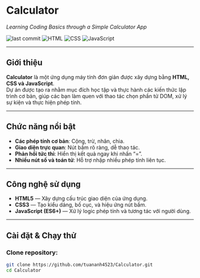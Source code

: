 #  Calculator

*Learning Coding Basics through a Simple Calculator App*

![last commit](https://img.shields.io/github/last-commit/tuananh4523/Calculator?color=blue)
![HTML](https://img.shields.io/badge/HTML-37.3%25-orange)
![CSS](https://img.shields.io/badge/CSS-36.4%25-blue)
![JavaScript](https://img.shields.io/badge/JS-ES6-yellow)

---

##  Giới thiệu

**Calculator** là một ứng dụng máy tính đơn giản được xây dựng bằng **HTML, CSS và JavaScript**.  
Dự án được tạo ra nhằm mục đích học tập và thực hành các kiến thức lập trình cơ bản, giúp các bạn làm quen với thao tác chọn phần tử DOM, xử lý sự kiện và thực hiện phép tính.

---

##  Chức năng nổi bật

-  **Các phép tính cơ bản**: Cộng, trừ, nhân, chia.
-  **Giao diện trực quan**: Nút bấm rõ ràng, dễ thao tác.
-  **Phản hồi tức thì**: Hiển thị kết quả ngay khi nhấn “=”.
-  **Nhiều nút số và toán tử**: Hỗ trợ nhập nhiều phép tính liên tục.

---

##  Công nghệ sử dụng

- **HTML5** — Xây dựng cấu trúc giao diện của ứng dụng.
- **CSS3** — Tạo kiểu dáng, bố cục, và hiệu ứng nút bấm.
- **JavaScript (ES6+)** — Xử lý logic phép tính và tương tác với người dùng.

---

##  Cài đặt & Chạy thử

### Clone repository:
```bash
git clone https://github.com/tuananh4523/Calculator.git
cd Calculator

